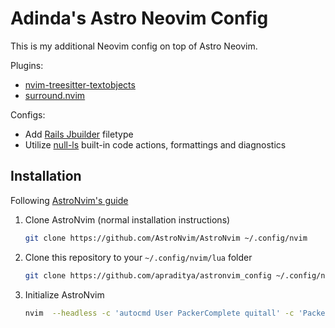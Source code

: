 # Adinda's Astro Neovim Config

This is my additional Neovim config on top of Astro Neovim.

Plugins:

- [nvim-treesitter-textobjects](https://github.com/nvim-treesitter/nvim-treesitter-textobjects)
- [surround.nvim](https://github.com/ur4ltz/surround.nvim)

Configs:

- Add [Rails Jbuilder](https://github.com/rails/jbuilder) filetype
- Utilize [null-ls](https://github.com/jose-elias-alvarez/null-ls.nvim) built-in code actions, formattings and diagnostics

## Installation

Following [AstroNvim's guide](https://astronvim.github.io/configuration/manage_user_config#installing-from-an-existing-user-configuration)

1. Clone AstroNvim (normal installation instructions)

    ```bash
    git clone https://github.com/AstroNvim/AstroNvim ~/.config/nvim
    ```

1. Clone this repository to your `~/.config/nvim/lua` folder

    ```bash
    git clone https://github.com/apraditya/astronvim_config ~/.config/nvim/lua/user
    ```

1. Initialize AstroNvim

    ```bash
    nvim  --headless -c 'autocmd User PackerComplete quitall' -c 'PackerSync'
    ```
